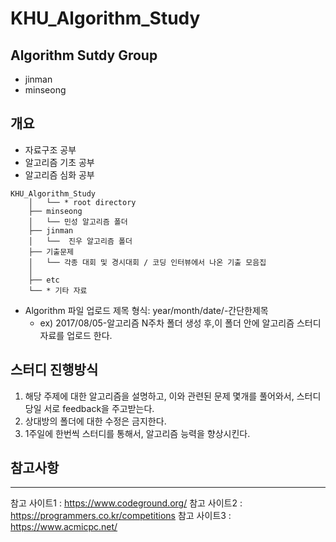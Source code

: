# KHU_Algorithm_Study
## Algorithm Sutdy Group
- jinman
- minseong

## 개요
- 자료구조 공부
- 알고리즘 기초 공부
- 알고리즘 심화 공부
```
KHU_Algorithm_Study
    │   └── * root directory
    ├── minseong
    │   └── 민성 알고리즘 폴더
    ├── jinman
    │   └──  진우 알고리즘 폴더
    ├── 기출문제
    │   └── 각종 대회 및 경시대회 / 코딩 인터뷰에서 나온 기출 모음집  
    │        
    ├── etc
	└── * 기타 자료

```
* Algorithm 파일 업로드 제목 형식: year/month/date/-간단한제목
	* ex) 2017/08/05-알고리즘 N주차 폴더 생성 후,이 폴더 안에 알고리즘 스터디 자료를 업로드 한다.

## 스터디 진행방식
1. 해당 주제에 대한 알고리즘을 설명하고, 이와 관련된 문제 몇개를 풀어와서, 스터디 당일 서로 feedback을 주고받는다.
2. 상대방의 폴더에 대한 수정은 금지한다.
3. 1주일에 한번씩 스터디를 통해서, 알고리즘 능력을 향상시킨다.

## 참고사항
----
참고 사이트1 : https://www.codeground.org/
참고 사이트2 : https://programmers.co.kr/competitions
참고 사이트3 : https://www.acmicpc.net/
